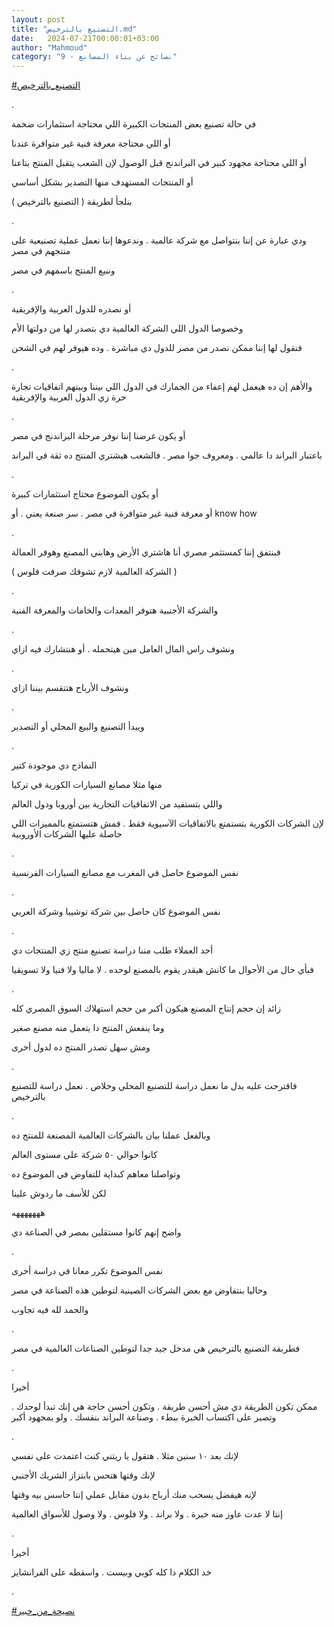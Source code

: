 ```yaml
---
layout: post
title: "التصنيع بالترخيص.md"
date:   2024-07-21T00:00:01+03:00
author: "Mahmoud"
category: "9 - نصائح عن بناء المصانع"
---
```

[<u>\#التصنيع_بالترخيص</u>](https://www.facebook.com/hashtag/%D8%A7%D9%84%D8%AA%D8%B5%D9%86%D9%8A%D8%B9_%D8%A8%D8%A7%D9%84%D8%AA%D8%B1%D8%AE%D9%8A%D8%B5?__eep__=6&__cft__%5b0%5d=AZXNHi584FjpogjWJDKAXkS1g2Lcz4ahO-Ov7sCAMK-hmDKOwL1JjS-dNlLAQXf8tr9jAu_e3qJDSQN9ZtrUT3vVj1oWD19mYse4dmKXYICzwJI1WbfWnB6PLwmd-T6maTJ0UJ_Vi1TiE1pNMT1Y3iWp-sHCUEuqj49oOddmrMSzYvsV9gn27kCOCoptVgLXQ-Q&__tn__=*NK-R)

.

في حالة تصنيع بعض المنتجات الكبيرة اللي محتاجة استثمارات
ضخمة

أو اللي محتاجة معرفة فنية غير متوافرة عندنا

أو اللي محتاجة مجهود كبير في البراندنج قبل الوصول لإن
الشعب يتقبل المنتج بتاعنا

أو المنتجات المستهدف منها التصدير بشكل أساسي

بنلجأ لطريقة ( التصنيع بالترخيص )

.

ودي عبارة عن إننا بنتواصل مع شركة عالمية . وندعوها إننا
نعمل عملية تصنيعية على منتجهم في مصر

ونبيع المنتج باسمهم في مصر

.

أو نصدره للدول العربية والإفريقية

وخصوصا الدول اللي الشركة العالمية دي بتصدر لها من دولتها
الأم

فنقول لها إننا ممكن نصدر من مصر للدول دي مباشرة . وده
هيوفر لهم في الشحن

.

والأهم إن ده هيعمل لهم إعفاء من الجمارك في الدول اللي
بيننا وبينهم اتفاقيات تجارة حرة زي الدول العربية والإفريقية

.

أو يكون غرضنا إننا نوفر مرحلة البراندنج في مصر

باعتبار البراند دا عالمي . ومعروف جوا مصر . فالشعب
هيشتري المنتج ده ثقة في البراند

.

أو يكون الموضوع محتاج استثمارات كبيرة

أو معرفة فنية غير متوافرة في مصر . سر صنعة يعني .
أو know how

.

فبنتفق إننا كمستثمر مصري أنا هاشتري الأرض وهابني المصنع
وهوفر العمالة

( الشركة العالمية لازم تشوفك صرفت فلوس )

.

والشركة الأجنبية هتوفر المعدات والخامات والمعرفة
الفنية

.

ونشوف راس المال العامل مين هيتحمله . أو هنتشارك فيه
ازاي

.

ونشوف الأرباح هتتقسم بيننا ازاي

.

ويبدأ التصنيع والبيع المحلي أو التصدير

.

النماذج دي موجودة كتير

منها مثلا مصانع السيارات الكورية في تركيا

واللي بتستفيد من الاتفاقيات التجارية بين أوروبا ودول
العالم

لإن الشركات الكورية بتستمتع بالاتفاقيات الآسيوية فقط .
فمش هتستمتع بالمميزات اللي حاصلة عليها الشركات الأوروبية

.

نفس الموضوع حاصل في المغرب مع مصانع السيارات
الفرنسية

.

نفس الموضوع كان حاصل بين شركة توشيبا وشركة العربي

.

أحد العملاء طلب مننا دراسة تصنيع منتج زي المنتجات
دي

فبأي حال من الأحوال ما كانش هيقدر يقوم بالمصنع لوحده .
لا ماليا ولا فنيا ولا تسويقيا

.

زائد إن حجم إنتاج المصنع هيكون أكبر من حجم استهلاك السوق
المصري كله

وما ينفعش المنتج دا يتعمل منه مصنع صغير

ومش سهل تصدر المنتج ده لدول أخرى

.

فاقترحت عليه بدل ما نعمل دراسة للتصنيع المحلي وخلاص .
نعمل دراسة للتصنيع بالترخيص

.

وبالفعل عملنا بيان بالشركات العالمية المصنعة للمنتج
ده

كانوا حوالي ٥٠ شركة على مستوى العالم

وتواصلنا معاهم كبداية للتفاوض في الموضوع ده

لكن للأسف ما ردوش علينا

هههههههه

واضح إنهم كانوا مستقلين بمصر في الصناعة دي

.

نفس الموضوع تكرر معانا في دراسة أخرى

وحاليا بنتفاوض مع بعض الشركات الصينية لتوطين هذه الصناعة
في مصر

والحمد لله فيه تجاوب

.

فطربقة التصنيع بالترخيص هي مدخل جيد جدا لتوطين الصناعات
العالمية في مصر

.

أخيرا

ممكن تكون الطريقة دي مش أحسن طريقة . وتكون أحسن حاجة هي
إنك تبدأ لوحدك . وتصبر على اكتساب الخبرة ببطء . وصناعة البراند بنفسك .
ولو بمجهود أكبر

.

لإنك بعد ١٠ سنين مثلا . هتقول يا ريتني كنت اعتمدت على
نفسي

لإنك وقتها هتحس بابتزاز الشريك الأجنبي

لإنه هيفضل يسحب منك أرباح بدون مقابل عملي إنتا حاسس بيه
وقتها

إنتا لا عدت عاوز منه خبرة . ولا براند . ولا فلوس . ولا
وصول للأسواق العالمية

.

أخيرا

خد الكلام دا كله كوبي وبيست . واسقطه على
الفرانشايز

.

[<u>\#نصيحة_من_خبير</u>](https://www.facebook.com/hashtag/%D9%86%D8%B5%D9%8A%D8%AD%D8%A9_%D9%85%D9%86_%D8%AE%D8%A8%D9%8A%D8%B1?__eep__=6&__cft__%5b0%5d=AZXNHi584FjpogjWJDKAXkS1g2Lcz4ahO-Ov7sCAMK-hmDKOwL1JjS-dNlLAQXf8tr9jAu_e3qJDSQN9ZtrUT3vVj1oWD19mYse4dmKXYICzwJI1WbfWnB6PLwmd-T6maTJ0UJ_Vi1TiE1pNMT1Y3iWp-sHCUEuqj49oOddmrMSzYvsV9gn27kCOCoptVgLXQ-Q&__tn__=*NK-R)
